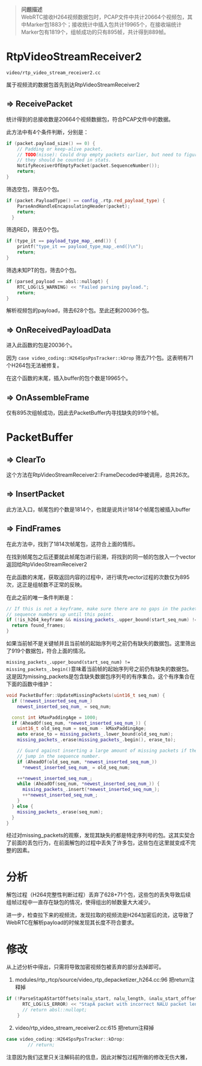 > **问题描述**  
WebRTC接收H264视频数据包时，PCAP文件中共计20664个视频包，其中Marker包1883个；接收统计中插入包共计19965个，在接收端统计Marker包有1819个，组帧成功的只有895帧，共计得到889帧。

# RtpVideoStreamReceiver2
`video/rtp_video_stream_receiver2.cc`

属于视频流的数据包首先到达RtpVideoStreamReceiver2

## => ReceivePacket

统计得到的总接收数是20664个视频数据包，符合PCAP文件中的数据。

此方法中有4个条件判断，分别是：
```cpp
if (packet.payload_size() == 0) {
    // Padding or keep-alive packet.
    // TODO(nisse): Could drop empty packets earlier, but need to figure out how
    // they should be counted in stats.
    NotifyReceiverOfEmptyPacket(packet.SequenceNumber());
    return;
}
```
筛选空包，筛去0个包。
```cpp
if (packet.PayloadType() == config_.rtp.red_payload_type) {
    ParseAndHandleEncapsulatingHeader(packet);
    return;
  }

```
筛选RED，筛去0个包。
```cpp
if (type_it == payload_type_map_.end()) {
    printf("type_it == payload_type_map_.end()\n");
    return;
}

  ```
筛选未知PT的包，筛去0个包。
```cpp
if (parsed_payload == absl::nullopt) {
    RTC_LOG(LS_WARNING) << "Failed parsing payload.";
    return;
}
```
解析视频包的payload，筛去628个包。至此还剩20036个包。

## => OnReceivedPayloadData

进入此函数的包是20036个。

因为 `case video_coding::H264SpsPpsTracker::kDrop` 筛去71个包。这表明有71个H264包无法被修复。

在这个函数的末尾，插入buffer的包个数是19965个。

## => OnAssembleFrame

仅有895次组帧成功，因此去PacketBuffer内寻找缺失的919个帧。

# PacketBuffer
## => ClearTo
这个方法在RtpVideoStreamReceiver2::FrameDecoded中被调用，总共26次。

## => InsertPacket
此方法入口，帧尾包的个数是1814个，也就是说共计1814个帧尾包被插入buffer

## => FindFrames
在此方法中，找到了1814次帧尾包，这符合上面的情形。

在找到帧尾包之后还要就此帧尾包进行前溯，将找到的同一帧的包放入一个vector返回给RtpVideoStreamReceiver2

在此函数的末尾，获取返回内容的过程中，进行填充vector过程的次数仅为895次，这正是组帧数不正常的反映。

在此之前的唯一条件判断是：
```cpp
// If this is not a keyframe, make sure there are no gaps in the packet
// sequence numbers up until this point.
if (!is_h264_keyframe && missing_packets_.upper_bound(start_seq_num) != missing_packets_.begin()) {
  return found_frames;
}
```
如果当前帧不是关键帧并且当前帧的起始序列号之前仍有缺失的数据包。这里筛出了919个数据包，符合上面的情况。

`missing_packets_.upper_bound(start_seq_num) != missing_packets_.begin()`意味着当前帧的起始序列号之前仍有缺失的数据包。这是因为missing_packets是包含缺失数据包序列号的有序集合。这个有序集合在下面的函数中维护：

```cpp
void PacketBuffer::UpdateMissingPackets(uint16_t seq_num) {
  if (!newest_inserted_seq_num_)
    newest_inserted_seq_num_ = seq_num;

  const int kMaxPaddingAge = 1000;
  if (AheadOf(seq_num, *newest_inserted_seq_num_)) {
    uint16_t old_seq_num = seq_num - kMaxPaddingAge;
    auto erase_to = missing_packets_.lower_bound(old_seq_num);
    missing_packets_.erase(missing_packets_.begin(), erase_to);

    // Guard against inserting a large amount of missing packets if there is a
    // jump in the sequence number.
    if (AheadOf(old_seq_num, *newest_inserted_seq_num_))
      *newest_inserted_seq_num_ = old_seq_num;

    ++*newest_inserted_seq_num_;
    while (AheadOf(seq_num, *newest_inserted_seq_num_)) {
      missing_packets_.insert(*newest_inserted_seq_num_);
      ++*newest_inserted_seq_num_;
    }
  } else {
    missing_packets_.erase(seq_num);
  }
}
```
经过对missing_packets的观察，发现其缺失的都是特定序列号的包。这其实契合了前面的丢包行为，在前面解包的过程中丢失了许多包，这些包在这里就变成不完整的因素。
# 分析
解包过程（H264完整性判断过程）丢弃了628+71个包，这些包的丢失导致后续组帧过程中一直存在缺包的情况，使得组出的帧数量大大减少。

进一步，检查拉下来的视频流，发现拉取的视频流是H264加密后的流，这导致了WebRTC在解析payload的时候发现其长度不符合要求。

# 修改
从上述分析中得出，只需将导致加密视频包被丢弃的部分去掉即可。

1. modules/rtp_rtcp/source/video_rtp_depacketizer_h264.cc:96 把return注释掉

```cpp
if (!ParseStapAStartOffsets(nalu_start, nalu_length, &nalu_start_offsets)) {
      RTC_LOG(LS_ERROR) << "StapA packet with incorrect NALU packet lengths.";
      // return absl::nullopt;
    }
```
2. video/rtp_video_stream_receiver2.cc:615 把return注释掉
```cpp
case video_coding::H264SpsPpsTracker::kDrop:
        // return;
```
注意因为我们这里只关注解码前的信息，因此对解包过程所做的修改无伤大雅，